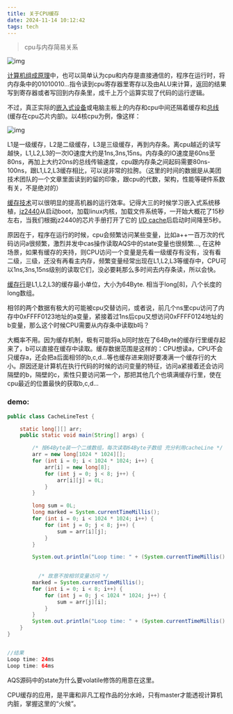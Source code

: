 ```yaml
---
title: 关于CPU缓存
date: 2024-11-14 10:12:42
tags: tech
---
```


> cpu与内存简易关系

![img](https://pica.zhimg.com/v2-7a6b29e7cca6a4f5ae665c543ad9f9d0_1440w.jpg)

[计算机组成原理](https://zhida.zhihu.com/search?content_id=240951890&content_type=Article&match_order=1&q=计算机组成原理&zhida_source=entity)中，也可以简单认为cpu和内存是直接通信的，程序在运行时，将内存条中的01010010...指令读到cpu寄存器里寄存以及由ALU来计算，返回的结果写到寄存器或者写回到内存条里，成千上万个运算实现了代码的运行逻辑。

不过，真正实际的[嵌入式设备](https://zhida.zhihu.com/search?content_id=240951890&content_type=Article&match_order=1&q=嵌入式设备&zhida_source=entity)或电脑主板上的内存和cpu中间还隔着缓存和[总线](https://zhida.zhihu.com/search?content_id=240951890&content_type=Article&match_order=1&q=总线&zhida_source=entity)(缓存在cpu芯片内部)。以4核cpu为例，像这样：

![img](https://pic1.zhimg.com/v2-c0094257ffe8173fd24d472a72ec8f40_1440w.jpg)

L1是一级缓存，L2是二级缓存，L3是三级缓存，再到内存条。离cpu越近的读写越快，L1,L2,L3的一次IO速度大约是1ns,3ns,15ns。内存条的IO速度是60ns至80ns，再加上大约20ns的总线传输速度，cpu跟内存条之间起码需要80ns-100ns，跟L1,L2,L3缓存相比，可以说非常的拉胯。（这里的时间的数据是从美团技术团队的一个文章里面读到的留的印象，跟cpu的代数，架构，性能等硬件系数有关，不是绝对的）

[缓存技术](https://zhida.zhihu.com/search?content_id=240951890&content_type=Article&match_order=1&q=缓存技术&zhida_source=entity)可以很明显的提高机器的运行效率。记得大三的时候学习嵌入式系统移植，[jz2440](https://zhida.zhihu.com/search?content_id=240951890&content_type=Article&match_order=1&q=jz2440&zhida_source=entity)从启动boot，加载linux内核，加载文件系统等，一开始大概花了15秒左右，当我们根据jz2440的芯片手册打开了它的 [I/D cache](https://zhida.zhihu.com/search?content_id=240951890&content_type=Article&match_order=1&q=I%2FD+cache&zhida_source=entity)后启动时间降至5秒。

原因在于，程序在运行的时候，cpu会频繁访问某些变量，比如a++一百万次的代码访问a很频繁，激烈并发中cas操作读取AQS中的state变量也很频繁..., 在这种场景，如果有缓存的夹持，则CPU访问一个变量是先看一级缓存有没有，没有看二级，三级，还没有再看主内存，频繁变量经常出现在L1,L2,L3等缓存中，CPU可以1ns,3ns,15ns级别的读取它们，没必要耗那么多时间去内存条读，所以会快。

[缓存行](https://zhida.zhihu.com/search?content_id=240951890&content_type=Article&match_order=1&q=缓存行&zhida_source=entity)是L1,L2,L3的缓存最小单位，大小为64Byte. 相当于long[8]，八个长度的long数组。

相邻的两个数据有极大的可能被cpu交替访问，或者说，前几个ns里cpu访问了内存中0xFFFF0123地址的a变量，紧接着过1ns后cpu又想访问0xFFFF0124地址的b变量，那么这个时候CPU需要从内存条中读取b吗？

大概率不用。因为缓存机制，极有可能将a,b同时放在了64Byte的缓存行里缓存起来了，b可以直接在缓存中读取。缓存数据范围是这样的：CPU想读a，CPU不会只缓存a，还会把a后面相邻的b,c,d...等也缓存进来刚好要凑满一个缓存行的大小。原因还是计算机在执行代码的时候的访问变量的特征，访问a紧接着还会访问隔壁的b，隔壁的c，索性只要访问第一个，那把其他几个也填满缓存行里，使在cpu最近的位置最快的获取b,c,d...



### demo:

```java
public class CacheLineTest {

    static long[][] arr;
    public static void main(String[] args) {

        /* 按64Byte装一个二维数组，每次读取64Byte子数组 充分利用cacheLine */
        arr = new long[1024 * 1024][];
        for (int i = 0; i < 1024 * 1024; i++) {
            arr[i] = new long[8];
            for (int j = 0; j < 8; j++) {
                arr[i][j] = 0L;
            }
        }

        long sum = 0L;
        long marked = System.currentTimeMillis();
        for (int i = 0; i < 1024 * 1024; i++) {
            for (int j = 0; j < 8; j++) {
                sum = arr[i][j];
            }
        }

        System.out.println("Loop time: " + (System.currentTimeMillis() - marked) + "ms");

      
          /* 故意不按相邻变量访问 */
        marked = System.currentTimeMillis();
        for (int i = 0; i < 8; i++) {
            for (int j = 0; j < 1024 * 1024; j++) {
                sum = arr[j][i];
            }
        }
        System.out.println("Loop time: " + (System.currentTimeMillis() - marked) + "ms");
    }
}


//结果
Loop time: 24ms
Loop time: 64ms
```



AQS源码中的state为什么要volatile修饰的用意在这里。

CPU缓存的应用，是平庸和非凡工程作品的分水岭，只有master才能透视计算机内脏，掌握这里的“火候”。
